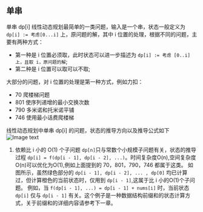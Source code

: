 ## 单串
单串 dp[i] 线性动态规划最简单的一类问题，输入是一个串，状态一般定义为 `dp[i] := 考虑[0...i]` 上，原问题的解，其中 i 位置的处理，根据不同的问题，主要有两种方式：
- 第一种是 i 位置必须取，此时状态可以进一步描述为 `dp[i] := 考虑 [0..i] 上，且取 i，原问题的解`;
- 第二种是 i 位置可以取可以不取;

大部分的问题，对 i 位置的处理是第一种方式，例如力扣：
- 70 爬楼梯问题
- 801 使序列递增的最小交换次数
- 790 多米诺和托米诺平铺
- 746 使用最小话费爬楼梯

线性动态规划中单串 dp[i] 的问题，状态的推导方向以及推导公式如下
![Image text](https://assets.leetcode-cn.com/aliyun-lc-upload/uploads/2020/08/06/2-2-1.png)

1. 依赖比 i 小的 O(1) 个子问题
`dp[n]`只与常数个小规模子问题有关，状态的推导过程 `dp[i] = f(dp[i - 1], dp[i - 2], ...)`。时间复杂度O(n),空间复杂度O(n)可以优化为O(1),例如上面提到的 70，801，790，746 都属于这类。
如图所示，虽然绿色部分的 `dp[i - 1], dp[i - 2], ... , dp[0]` 均已计算过，但计算橙色的当前状态时，仅用到 `dp[i - 1]`,这属于比 i 小的O(1)个子问题。
例如，当 `f(dp[i - 1], ...) = dp[i - 1] + nums[i]` 时，当前状态 `dp[i]` 仅与 `dp[i - 1]` 有关。这个例子是一种数据结构前缀和的状态计算方式，关于前缀和的详细内容请参考下一章。 
